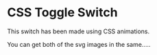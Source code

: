 
# CSS Toggle Switch 

This switch has been made using CSS animations.

You can get both of the svg images in the same.....
